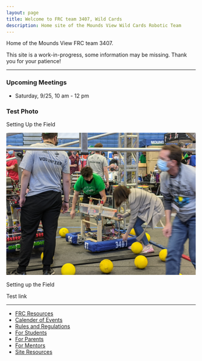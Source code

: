 ```yaml
---
layout: page
title: Welcome to FRC team 3407, Wild Cards
description: Home site of the Mounds View Wild Cards Robotic Team
---
```


Home of the Mounds View FRC team 3407. 

This site is a work-in-progress, some information may be missing.  Thank you for your patience!

---

### Upcoming Meetings
- Saturday, 9/25, 10 am - 12 pm

### Test Photo

Setting Up the Field

![Setting up in the field](assets/images/MRI2020/MRI202_SettingUp.jpg)

Setting up the Field


Test link [](https://firebears.org/2021-minnesota-robotics-invitational/)


---
- [FRC Resources](pages/firstoverview.html)
- [Calender of Events](pages/calender.html)
- [Rules and Regulations](pages/rules.html)
- [For Students](pages/studentresources.html)
- [For Parents](pages/parentresources.html)
- [For Mentors](pages/mentorresources.html)
- [Site Resources](pages/siteresources.html)